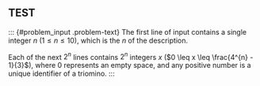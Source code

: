 
## TEST
::: {#problem_input .problem-text}
The first line of input contains a single integer $n$
($1 \leq n \leq 10$), which is the $n$ of the description.

Each of the next $2^{n}$ lines contains $2^{n}$ integers $x$
($0 \leq x \leq \frac{4^{n} - 1}{3}$), where 0 represents an empty
space, and any positive number is a unique identifier of a triomino.
:::

